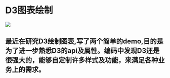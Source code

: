 
# D3图表绘制
![](https://github.com/Nicholas-Kay/base/blob/chart/D3-chart-blue.svg)

## 最近在研究D3绘制图表,写了两个简单的demo,目的是为了进一步熟悉D3的api及属性。编码中发现D3还是很强大的，能够自定制许多样式及功能，来满足各种业务上的需求。
